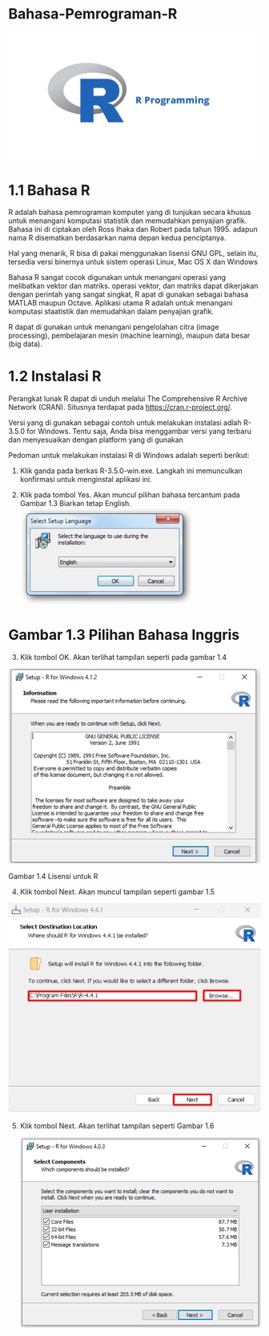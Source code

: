 # Bahasa-Pemrograman-R

![image](https://github.com/itsolution405/Bahasa-Pemrograman-R/blob/main/R%20Programing.jpg)

# 1.1 Bahasa R

R adalah bahasa pemrograman komputer yang di tunjukan secara khusus untuk menangani komputasi statistik dan memudahkan penyajian grafik.
Bahasa ini di ciptakan oleh Ross Ihaka dan Robert pada tahun 1995. adapun nama R disematkan berdasarkan nama depan kedua penciptanya.

Hal yang menarik, R bisa di pakai menggunakan lisensi GNU GPL, selain itu, tersedia versi binernya untuk sistem operasi Linux, Mac OS X dan Windows

Bahasa R sangat cocok digunakan untuk menangani operasi yang melibatkan vektor dan matriks. operasi vektor, dan matriks dapat dikerjakan dengan perintah yang sangat singkat, R apat di gunakan sebagai bahasa MATLAB maupun Octave. Aplikasi utama R adalah untuk menangani komputasi staatistik dan memudahkan dalam penyajian grafik.

R dapat di gunakan untuk menangani pengelolahan citra (image processing), pembelajaran mesin (machine learning), maupun data besar (big data).

# 1.2 Instalasi R

Perangkat lunak R dapat di unduh melalui The Comprehensive R Archive Network (CRAN). Situsnya terdapat pada https://cran.r-project.org/.

Versi yang di gunakan sebagai contoh untuk melakukan instalasi adlah R-3.5.0 for Windows. Tentu saja, Anda bisa menggambar versi yang terbaru dan menyesuaikan dengan platform yang di gunakan

Pedoman untuk melakukan instalasi R di Windows adalah seperti berikut:

1. Klik ganda pada berkas R-3.5.0-win.exe. Langkah ini
   memunculkan konfirmasi untuk menginstal aplikasi ini.

2. Klik pada tombol Yes. Akan muncul pilihan bahasa tercantum pada Gambar 1.3 Biarkan tetap English.
   ![image](https://github.com/itsolution405/Bahasa-Pemrograman-R/blob/main/select-setup-language-english.png)

# Gambar 1.3 Pilihan Bahasa Inggris

3. Klik tombol OK. Akan terlihat tampilan seperti pada gambar 1.4
   
![image](https://github.com/itsolution405/Bahasa-Pemrograman-R/blob/main/setup-r-for-windows.png)

Gambar 1.4 Lisensi untuk R

4. Klik tombol Next. Akan muncul tampilan seperti gambar 1.5

![image](https://github.com/itsolution405/Bahasa-Pemrograman-R/blob/main/penentuan%20lokasi%20instalasi%20R.png)

5. Klik tombol Next. Akan terlihat tampilan seperti Gambar 1.6

   ![image](https://github.com/itsolution405/Bahasa-Pemrograman-R/blob/main/R_4.png)
